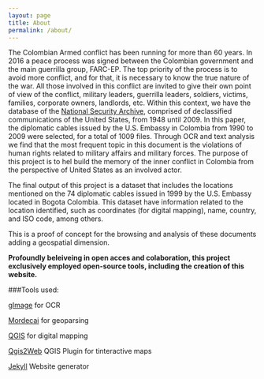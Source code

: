 ```yaml
---
layout: page
title: About
permalink: /about/
---
```


The Colombian Armed conflict has been running for more than 60 years. In 2016 a peace process was signed between the Colombian government and the main guerrilla group, FARC-EP. The top priority of the process is to avoid more conflict, and for that, it is necessary to know the true nature of the war. All those involved in this conflict are invited to give their own point of view of the conflict, military leaders, guerrilla leaders, soldiers, victims, families, corporate owners, landlords, etc. Within this context, we have the database of the [National Security Archive][national-archive], comprised of declassified communications of the United States, from 1948 until 2009. In this paper, the diplomatic cables issued by the U.S. Embassy in Colombia from 1990 to 2009 were selected, for a total of 1009 files. Through OCR and text analysis we find that the most frequent topic in this document is the violations of human rights related to military affairs and military forces. The purpose of this project is to hel build the memory of the inner conflict in Colombia from the perspective of United States as an involved actor.

The final output of this project is a dataset that includes the locations mentioned on the 74 diplomatic cables issued in 1999 by the U.S. Embassy located in Bogota Colombia. This dataset  have information related to the location identified, such as coordinates (for digital mapping), name, country, and ISO code, among others. 

This is a proof of concept for the browsing and analysis of these documents adding a geospatial dimension. 

**Profoundly beleiveing in open acces and colaboration, this project exclusively employed open-source tools, including the creation of this website.**

###Tools used:

[gImage][gImageReader] for OCR 

[Mordecai][mordecai] for geoparsing

[QGIS][QGIS] for digital mapping

[Qgis2Web][qgis2web] QGIS Plugin for tinteractive maps

[Jekyll][jekyll] Website generator



[national-archive]: https://nsarchive.gwu.edu/project/colombia-project
[gimagereader]:https://github.com/manisandro/gImageReader
[mordecai]:https://github.com/openeventdata/mordecai
[QGIS]: https://www.qgis.org/en/site/
[qgis2web]: https://github.com/qgis2web/qgis2web
[jekyll]: https://jekyllrb.com/

